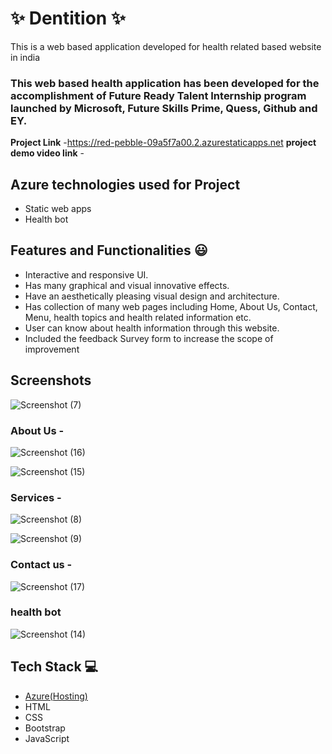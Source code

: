 # ✨  Dentition ✨

This is a web based application developed for health related based website in india

### This web based health application has been developed for the accomplishment of Future Ready Talent Internship program launched by Microsoft, Future Skills Prime, Quess, Github and EY.


**Project Link** -https://red-pebble-09a5f7a00.2.azurestaticapps.net
**project demo video link** - 

## Azure technologies used for Project

- Static web apps
- Health bot

## Features and Functionalities 😃

- Interactive and responsive UI.
- Has many graphical and visual innovative effects.
- Have an aesthetically pleasing visual design and architecture.
- Has collection of many web pages including Home, About Us, Contact, Menu, health topics and health related information etc.
- User can know about health information through this website.
- Included the feedback Survey form to increase the scope of improvement 

## Screenshots

![Screenshot (7)](https://user-images.githubusercontent.com/118376885/208593766-fd0db6b4-93ff-4984-b8e6-8a16770dc99e.png)

### About Us -

![Screenshot (16)](https://user-images.githubusercontent.com/118376885/208593585-d1e2c774-2748-41a4-a945-c172bff8e89c.png)

![Screenshot (15)](https://user-images.githubusercontent.com/118376885/208593623-17822998-04ed-4196-a85a-d7d7cd4c4e8e.png)

### Services -

![Screenshot (8)](https://user-images.githubusercontent.com/118376885/208593831-a89e19fa-a87b-449a-8ac3-9868394dc451.png)

![Screenshot (9)](https://user-images.githubusercontent.com/118376885/208593871-50fa974b-2de9-4440-bb63-3a8170ab2c84.png)

### Contact us -

![Screenshot (17)](https://user-images.githubusercontent.com/118376885/208594033-e9cb0076-4c6c-41d9-9ad7-4741b7679d9d.png)

### health bot

![Screenshot (14)](https://user-images.githubusercontent.com/118376885/208593949-e2f8a7f7-68ea-4145-a754-40ae92f7fead.png)

## Tech Stack 💻

- [Azure(Hosting)](https://azure.microsoft.com/en-in/features/azure-portal/)
- HTML
- CSS
- Bootstrap
- JavaScript

